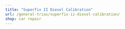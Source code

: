 ```yaml
---
title: "Superfix II Diesel Calibration"
url: /general-trias/superfix-ii-diesel-calibration/
shop: car repair
---
```

